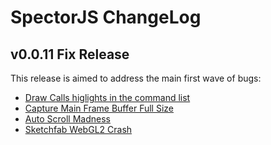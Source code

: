 SpectorJS ChangeLog
===================

## v0.0.11 Fix Release
This release is aimed to address the main first wave of bugs:

- [Draw Calls higlights in the command list](https://github.com/BabylonJS/Spector.js/issues/17)
- [Capture Main Frame Buffer Full Size](https://github.com/BabylonJS/Spector.js/issues/18)
- [Auto Scroll Madness](https://github.com/BabylonJS/Spector.js/issues/16)
- [Sketchfab WebGL2 Crash](https://github.com/BabylonJS/Spector.js/issues/13)
